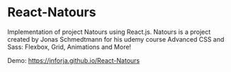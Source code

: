 # React-Natours

Implementation of project Natours using React.js. Natours is a project created by Jonas Schmedtmann for his udemy course Advanced CSS and Sass: Flexbox, Grid, Animations and More!

Demo: https://jnforja.github.io/React-Natours
